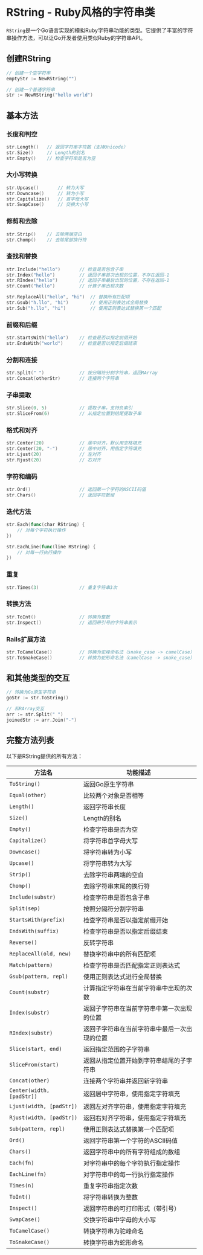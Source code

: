 # RString - Ruby风格的字符串类

`RString`是一个Go语言实现的模拟Ruby字符串功能的类型。它提供了丰富的字符串操作方法，可以让Go开发者使用类似Ruby的字符串API。

## 创建RString

```go
// 创建一个空字符串
emptyStr := NewRString("")

// 创建一个普通字符串
str := NewRString("hello world")
```

## 基本方法

### 长度和判空

```go
str.Length()   // 返回字符串字符数（支持Unicode）
str.Size()     // Length的别名
str.Empty()    // 检查字符串是否为空
```

### 大小写转换

```go
str.Upcase()       // 转为大写
str.Downcase()     // 转为小写
str.Capitalize()   // 首字母大写
str.SwapCase()     // 交换大小写
```

### 修剪和去除

```go
str.Strip()    // 去除两端空白
str.Chomp()    // 去除尾部换行符
```

### 查找和替换

```go
str.Include("hello")       // 检查是否包含子串
str.Index("hello")         // 返回子串首次出现的位置，不存在返回-1
str.RIndex("hello")        // 返回子串最后出现的位置，不存在返回-1
str.Count("hello")         // 计算子串出现次数

str.ReplaceAll("hello", "hi")  // 替换所有匹配项
str.Gsub("h.llo", "hi")        // 使用正则表达式全局替换
str.Sub("h.llo", "hi")         // 使用正则表达式替换第一个匹配
```

### 前缀和后缀

```go
str.StartsWith("hello")    // 检查是否以指定前缀开始
str.EndsWith("world")      // 检查是否以指定后缀结束
```

### 分割和连接

```go
str.Split(" ")             // 按分隔符分割字符串，返回RArray
str.Concat(otherStr)       // 连接两个字符串
```

### 子串提取

```go
str.Slice(0, 5)            // 提取子串，支持负索引
str.SliceFrom(6)           // 从指定位置到结尾提取子串
```

### 格式和对齐

```go
str.Center(20)             // 居中对齐，默认用空格填充
str.Center(20, "-")        // 居中对齐，用指定字符填充
str.Ljust(20)              // 左对齐
str.Rjust(20)              // 右对齐
```

### 字符和编码

```go
str.Ord()                  // 返回第一个字符的ASCII码值
str.Chars()                // 返回字符数组
```

### 迭代方法

```go
str.Each(func(char RString) {
    // 对每个字符执行操作
})

str.EachLine(func(line RString) {
    // 对每一行执行操作
})
```

### 重复

```go
str.Times(3)               // 重复字符串3次
```

### 转换方法

```go
str.ToInt()                // 转换为整数
str.Inspect()              // 返回带引号的字符串表示
```

### Rails扩展方法

```go
str.ToCamelCase()          // 转换为驼峰命名法（snake_case -> camelCase）
str.ToSnakeCase()          // 转换为蛇形命名法（camelCase -> snake_case）
```

## 和其他类型的交互

```go
// 转换为Go原生字符串
goStr := str.ToString()

// 和RArray交互
arr := str.Split(" ")
joinedStr := arr.Join("-")
```

## 完整方法列表

以下是RString提供的所有方法：

| 方法名 | 功能描述 |
|--------|----------|
| `ToString()` | 返回Go原生字符串 |
| `Equal(other)` | 比较两个对象是否相等 |
| `Length()` | 返回字符串长度 |
| `Size()` | Length的别名 |
| `Empty()` | 检查字符串是否为空 |
| `Capitalize()` | 将字符串首字母大写 |
| `Downcase()` | 将字符串转为小写 |
| `Upcase()` | 将字符串转为大写 |
| `Strip()` | 去除字符串两端的空白 |
| `Chomp()` | 去除字符串末尾的换行符 |
| `Include(substr)` | 检查字符串是否包含子串 |
| `Split(sep)` | 按照分隔符分割字符串 |
| `StartsWith(prefix)` | 检查字符串是否以指定前缀开始 |
| `EndsWith(suffix)` | 检查字符串是否以指定后缀结束 |
| `Reverse()` | 反转字符串 |
| `ReplaceAll(old, new)` | 替换字符串中的所有匹配项 |
| `Match(pattern)` | 检查字符串是否匹配指定正则表达式 |
| `Gsub(pattern, repl)` | 使用正则表达式进行全局替换 |
| `Count(substr)` | 计算指定字符串在当前字符串中出现的次数 |
| `Index(substr)` | 返回子字符串在当前字符串中第一次出现的位置 |
| `RIndex(substr)` | 返回子字符串在当前字符串中最后一次出现的位置 |
| `Slice(start, end)` | 返回指定范围的子字符串 |
| `SliceFrom(start)` | 返回从指定位置开始到字符串结尾的子字符串 |
| `Concat(other)` | 连接两个字符串并返回新字符串 |
| `Center(width, [padStr])` | 返回居中字符串，使用指定字符填充 |
| `Ljust(width, [padStr])` | 返回左对齐字符串，使用指定字符填充 |
| `Rjust(width, [padStr])` | 返回右对齐字符串，使用指定字符填充 |
| `Sub(pattern, repl)` | 使用正则表达式替换第一个匹配项 |
| `Ord()` | 返回字符串第一个字符的ASCII码值 |
| `Chars()` | 返回字符串中的所有字符组成的数组 |
| `Each(fn)` | 对字符串中的每个字符执行指定操作 |
| `EachLine(fn)` | 对字符串中的每一行执行指定操作 |
| `Times(n)` | 重复字符串指定次数 |
| `ToInt()` | 将字符串转换为整数 |
| `Inspect()` | 返回字符串的可打印形式（带引号） |
| `SwapCase()` | 交换字符串中字母的大小写 |
| `ToCamelCase()` | 转换字符串为驼峰命名 |
| `ToSnakeCase()` | 转换字符串为蛇形命名 |
```

